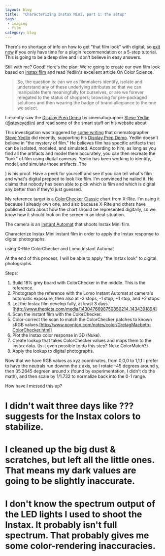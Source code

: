 ```yaml
---
layout: blog
title:  "Characterizing Instax Mini, part 1: the setup"
tags: 
 - imaging 
 - film
category: blog
---
```


There's no shortage of info on how to get "that film look" with digital, so [exit now](https://www.google.com/search?q=photo+filter+film+look) if you only have time for a plugin recommendation or a 5-step tutorial. This is going to be a deep dive and I don't believe in easy answers.

Still with me? Good! Here's the plan: We're going to create our own film look based on [Instax film](http://www.fujifilm.com/products/instant_photo/films/instax_mini/) and read Yedlin's excellent article On Color Science.

> So, the question is: can we as filmmakers identify, isolate and understand any of these underlying attributes so that we can manipulate them meaningfully for ourselves, or are we forever relegated to the status of shoppers; browsing for pre-packaged solutions and then wearing the badge of brand allegiance to the one we select.



I recently saw the [Display Prep Demo](http://yedlin.net/DisplayPrepDemo/) by cinematographer [Steve Yedlin](http://yedlin.net) ([@steveyedlin](https://twitter.com/steveyedlin)) and read some of the smart stuff on his website about 

This investigation was triggered by [some writing](http://www.yedlin.net/160105_edit.html) that cinematographer [Steve Yedlin](http://yedlin.net) did recently, supporting his [Display Prep Demo](http://yedlin.net/DisplayPrepDemo/). Yedlin doesn't believe in "the mystery of film." He believes film has specific artifacts that can be isolated, modeled, and simulated. According to him, as long as you find all the artifacts and model them accurately, you can then recreate the "look" of film using digital cameras. Yedlin has been working to identify, model, and simulate those artifacts. The 

) is his proof. Have a peek for yourself and see if you can tell what's film and what's digital prepped to look like film. I'm convinced he nailed it. He claims that nobody has been able to pick which is film and which is digital any better than if they'd just guessed.

My reference target is a [ColorChecker Classic](http://xritephoto.com/colorchecker-classic) chart from X-Rite. I'm using it because I already own one, and also because X-Rite and others have published data about how the chart should be represented digitally, so we know how it should look on the screen in an ideal situation.

The camera is an [Instant Automat](https://www.kickstarter.com/projects/lomography/the-lomoinstant-automat-camera) that shoots Instax Mini film.







Characterize Instax Mini instant film in order to apply the Instax response to digital photographs.

using X-Rite ColorChecker and Lomo Instant Automat

At the end of this process, I will be able to apply "the Instax look" to digital photographs.

Steps:

1. Build 18% grey board with ColorChecker in the middle. This is the reference.
2. Photograph the reference with the Lomo Instant Automat at camera's automatic exposure, then also at -2 stops, -1 stop, +1 stop, and +2 stops.
3. Let the Instax film develop fully, at least 3 days. [http://www.thepicta.com/media/1430476698750850214_1434391894]
4. Scan the instant film with the ColorChecker.
5. Color-correct the scan to match the ColorChecker patches to known sRGB values.[http://www.poynton.com/notes/color/GretagMacbeth-ColorChecker.html]
6. Plot the Instax color response in 3D (Nuke).
7. Create lookup that takes ColorChecker values and maps them to the Instax data. (Is it even possible to do this step? Nuke ColorMatch?)
8. Apply the lookup to digital photographs.



Now that we have RGB values as xyz coordinates, from 0,0,0 to 1,1,1 I prefer to have the neutrals run dowmn the z axis, so I rotate -45 degrees around y, then 35.2645 degreen around x (found by experimentation, I didn't do the math), and then scale by 1/1.732 to normalize back into the 0-1 range.


How have I messed this up?
# I didn't wait three days like ??? suggests for the Instax colors to stabilize.
# I cleaned up the big dust & scratches, but left all the little ones. That means my dark values are going to be slightly inaccurate.
# I don't know the spectrum output of the LED lights I used to shoot the Instax. It probably isn't full spectrum. That probably gives me some color-rendering inaccuracies.